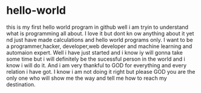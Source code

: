 # hello-world
this is my first hello world program in github
well i am tryin to understand what is programming all about. I love it but dont kn ow anything about it yet nd just have made 
calculations and hello world programs only. I want to be a programmer,hacker, developer,web developer and machine learning and 
automaion expert.
Well i have just started and i know iy will gonna take some time but i will definitely be the sucessful person in the world and i know i will do it. 
And i am very thankful to GOD for everything and every relation i have got. I know i am not doing it right but please GOD you are the only one who will show me the way and tell me how to reach my destination.

